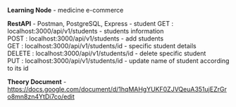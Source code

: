 **Learning Node** - medicine e-commerce <br>
  
**RestAPI** - Postman, PostgreSQL, Express - student 
                GET : localhost:3000/api/v1/students  - students information <br>
                POST : localhost:3000/api/v1/students - add students  <br>
                GET : localhost:3000/api/v1/students/id - specific student details  <br>
                DELETE : localhost:3000/api/v1/students/id - delete specific student  <br>
                PUT : localhost:3000/api/v1/students/id - update name of student according to its id  <br>

**Theory Document** - https://docs.google.com/document/d/1hqMAHgYUKF0ZJVQeuA351ujEZrGro8mn8zn4YtDi7co/edit

